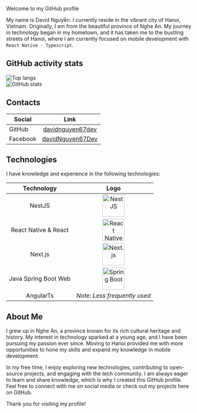 Welcome to my GitHub profile

My name is David Nguyễn. I currently reside in the vibrant city of Hanoi, Vietnam. Originally, I am from the beautiful province of Nghe An. My journey in technology began in my hometown, and it has taken me to the bustling streets of Hanoi, where I am currently focused on mobile development with `React Native - Typescript`.

## GitHub activity stats

<!-- ![visitors](https://visitor-badge.glitch.me/badge?page_id=davidnguyen67dev.davidnguyen67dev) -->

<div class="container">
  <div class="col-12 col-md-6">
    <img src="https://github-readme-stats.vercel.app/api/top-langs/?username=DavidNguyen67" alt="Top langs">
  </div>
  <div class="col-12 col-md-6">
    <img src="https://github-readme-stats.vercel.app/api?username=DavidNguyen67&show_icons=true&hide_border=true" alt="GitHub stats">
  </div>
</div>

## Contacts

| Social   |                             Link                              |
| -------- | :-----------------------------------------------------------: |
| GitHub   |    [davidnguyen67dev](https://github.com/Davidnguyen67dev)    |
| Facebook | [davidNguyen67Dev](https://www.facebook.com/davidNguyen67Dev) |

## Technologies

I have knowledge and experience in the following technologies:

|      Technology      |                                                                        Logo                                                                        |
| :------------------: | :------------------------------------------------------------------------------------------------------------------------------------------------: |
|        NestJS        |                               <img src="https://nestjs.com/img/logo_text.svg" alt="NestJS" width="60" height="60"/>                                |
| React Native & React |                         <img src="https://reactnative.dev/img/header_logo.svg" alt="React Native" width="60" height="60"/>                         |
|       Next.js        |       <img src="https://assets.vercel.com/image/upload/v1662130559/nextjs/Icon_light_background.png" alt="Next.js" width="60" height="60"/>        |
| Java Spring Boot Web | <img src="https://encrypted-tbn0.gstatic.com/images?q=tbn:ANd9GcT8i4zPog-0j0JR_yZglxPhTPZXxN2iMTQ3Dw&s" alt="Spring Boot" width="60" height="60"/> |
|      AngularTs       |                                                            _Note: Less frequently used_                                                            |

## About Me

I grew up in Nghe An, a province known for its rich cultural heritage and history. My interest in technology sparked at a young age, and I have been pursuing my passion ever since. Moving to Hanoi provided me with more opportunities to hone my skills and expand my knowledge in mobile development.

In my free time, I enjoy exploring new technologies, contributing to open-source projects, and engaging with the tech community. I am always eager to learn and share knowledge, which is why I created this GitHub profile. Feel free to connect with me on social media or check out my projects here on GitHub.

Thank you for visiting my profile!
